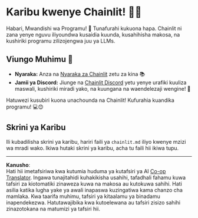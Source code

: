 <!--
CO_OP_TRANSLATOR_METADATA:
{
  "original_hash": "c49526c7abc56b0b5f1e835c1739f18e",
  "translation_date": "2025-08-29T21:28:10+00:00",
  "source_file": "11-agentic-protocols/code_samples/github-mcp/chainlit.md",
  "language_code": "sw"
}
-->
# Karibu kwenye Chainlit! 🚀🤖

Habari, Mwandishi wa Programu! 👋 Tunafurahi kukuona hapa. Chainlit ni zana yenye nguvu iliyoundwa kusaidia kuunda, kusahihisha makosa, na kushiriki programu zilizojengwa juu ya LLMs.

## Viungo Muhimu 🔗

- **Nyaraka:** Anza na [Nyaraka za Chainlit](https://docs.chainlit.io) zetu za kina 📚  
- **Jamii ya Discord:** Jiunge na [Chainlit Discord](https://discord.gg/k73SQ3FyUh) yetu yenye urafiki kuuliza maswali, kushiriki miradi yako, na kuungana na waendelezaji wengine! 💬  

Hatuwezi kusubiri kuona unachounda na Chainlit! Kufurahia kuandika programu! 💻😊

## Skrini ya Karibu

Ili kubadilisha skrini ya karibu, hariri faili ya `chainlit.md` iliyo kwenye mzizi wa mradi wako. Ikiwa hutaki skrini ya karibu, acha tu faili hii ikiwa tupu.

---

**Kanusho**:  
Hati hii imetafsiriwa kwa kutumia huduma ya kutafsiri ya AI [Co-op Translator](https://github.com/Azure/co-op-translator). Ingawa tunajitahidi kuhakikisha usahihi, tafadhali fahamu kuwa tafsiri za kiotomatiki zinaweza kuwa na makosa au kutokuwa sahihi. Hati asilia katika lugha yake ya awali inapaswa kuzingatiwa kama chanzo cha mamlaka. Kwa taarifa muhimu, tafsiri ya kitaalamu ya binadamu inapendekezwa. Hatutawajibika kwa kutoelewana au tafsiri zisizo sahihi zinazotokana na matumizi ya tafsiri hii.